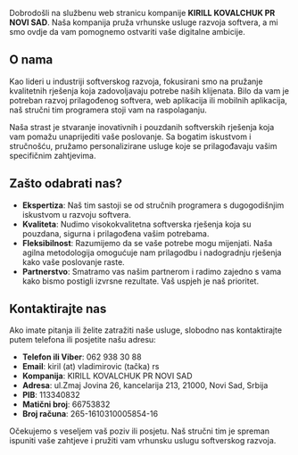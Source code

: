 Dobrodošli na službenu web stranicu kompanije **KIRILL KOVALCHUK PR NOVI SAD**. Naša kompanija pruža vrhunske usluge razvoja softvera, a mi smo ovdje da vam pomognemo ostvariti vaše digitalne ambicije.

## O nama

Kao lideri u industriji softverskog razvoja, fokusirani smo na pružanje kvalitetnih rješenja koja zadovoljavaju potrebe naših klijenata. Bilo da vam je potreban razvoj prilagođenog softvera, web aplikacija ili mobilnih aplikacija, naš stručni tim programera stoji vam na raspolaganju.

Naša strast je stvaranje inovativnih i pouzdanih softverskih rješenja koja vam pomažu unaprijediti vaše poslovanje. Sa bogatim iskustvom i stručnošću, pružamo personalizirane usluge koje se prilagođavaju vašim specifičnim zahtjevima.

## Zašto odabrati nas?

- **Ekspertiza**: Naš tim sastoji se od stručnih programera s dugogodišnjim iskustvom u razvoju softvera.
- **Kvaliteta**: Nudimo visokokvalitetna softverska rješenja koja su pouzdana, sigurna i prilagođena vašim potrebama.
- **Fleksibilnost**: Razumijemo da se vaše potrebe mogu mijenjati. Naša agilna metodologija omogućuje nam prilagodbu i nadogradnju rješenja kako vaše poslovanje raste.
- **Partnerstvo**: Smatramo vas našim partnerom i radimo zajedno s vama kako bismo postigli izvrsne rezultate. Vaš uspjeh je naš prioritet.

## Kontaktirajte nas

Ako imate pitanja ili želite zatražiti naše usluge, slobodno nas kontaktirajte putem telefona ili posjetite našu adresu:

- **Telefon ili Viber**: 062 938 30 88
- **Email**: kiril (at) vladimirovic (tačka) rs
- **Kompanija**: KIRILL KOVALCHUK PR NOVI SAD
- **Adresa**: ul.Zmaj Jovina 26, kancelarija 213, 21000, Novi Sad, Srbija
- **PIB**: 113340832
- **Matični broj**: 66753832
- **Broj računa**: 265-1610310005854-16

Očekujemo s veseljem vaš poziv ili posjetu. Naš stručni tim je spreman ispuniti vaše zahtjeve i pružiti vam vrhunsku uslugu softverskog razvoja.
